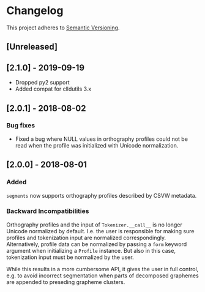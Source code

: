 # Changelog

This project adheres to [Semantic Versioning](http://semver.org/spec/v2.0.0.html).

## [Unreleased]

## [2.1.0] - 2019-09-19

- Dropped py2 support
- Added compat for clldutils 3.x


## [2.0.1] - 2018-08-02

### Bug fixes

- Fixed a bug where NULL values in orthography profiles could not be read when
  the profile was initialized with Unicode normalization.


## [2.0.0] - 2018-08-01

### Added

`segments` now supports orthography profiles described by CSVW metadata.


### Backward Incompatibilities

Orthography profiles and the input of `Tokenizer.__call__` is no longer Unicode normalized
by default. I.e. the user is responsible for making sure profiles and tokenization
input are normalized correspondingly. Alternatively, profile data can be normalized
by passing a `form` keyword argument when initializing a `Profile` instance. But
also in this case, tokenization input must be normalized by the user.

While this results in a more cumbersome API, it gives the user in full control, e.g.
to avoid incorrect segmentation when parts of decomposed graphemes are appended to
preseding grapheme clusters. 
